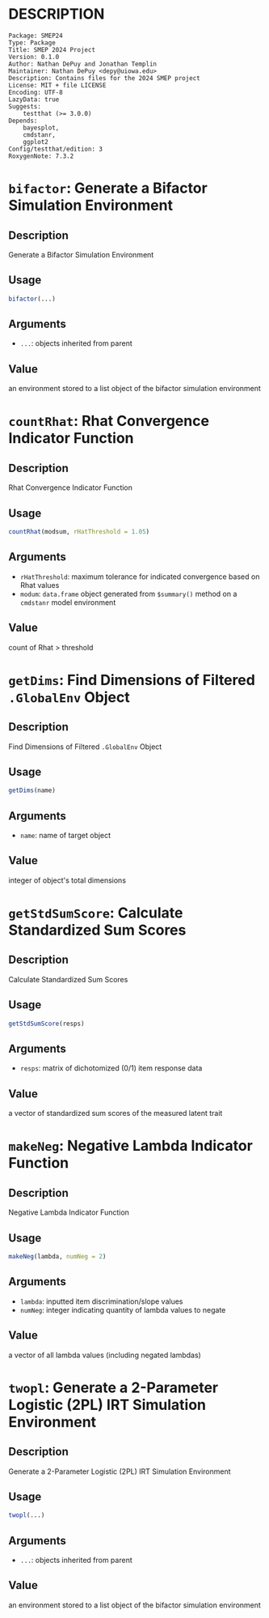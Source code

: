 # DESCRIPTION

```
Package: SMEP24
Type: Package
Title: SMEP 2024 Project
Version: 0.1.0
Author: Nathan DePuy and Jonathan Templin
Maintainer: Nathan DePuy <depy@uiowa.edu>
Description: Contains files for the 2024 SMEP project
License: MIT + file LICENSE
Encoding: UTF-8
LazyData: true
Suggests: 
    testthat (>= 3.0.0)
Depends:
    bayesplot,
    cmdstanr,
    ggplot2
Config/testthat/edition: 3
RoxygenNote: 7.3.2
```

# `bifactor`: Generate a Bifactor Simulation Environment

## Description

Generate a Bifactor Simulation Environment

## Usage

```r
bifactor(...)
```

## Arguments

* `...`: objects inherited from parent

## Value

an environment stored to a list object of the bifactor simulation environment

# `countRhat`: Rhat Convergence Indicator Function

## Description

Rhat Convergence Indicator Function

## Usage

```r
countRhat(modsum, rHatThreshold = 1.05)
```

## Arguments

* `rHatThreshold`: maximum tolerance for indicated convergence based on Rhat values
* `modum`: `data.frame` object generated from `$summary()` method on a `cmdstanr` model environment

## Value

count of Rhat > threshold

# `getDims`: Find Dimensions of Filtered `.GlobalEnv` Object

## Description

Find Dimensions of Filtered `.GlobalEnv` Object

## Usage

```r
getDims(name)
```

## Arguments

* `name`: name of target object

## Value

integer of object's total dimensions

# `getStdSumScore`: Calculate Standardized Sum Scores

## Description

Calculate Standardized Sum Scores

## Usage

```r
getStdSumScore(resps)
```

## Arguments

* `resps`: matrix of dichotomized (0/1) item response data

## Value

a vector of standardized sum scores of the measured latent trait

# `makeNeg`: Negative Lambda Indicator Function

## Description

Negative Lambda Indicator Function

## Usage

```r
makeNeg(lambda, numNeg = 2)
```

## Arguments

* `lambda`: inputted item discrimination/slope values
* `numNeg`: integer indicating quantity of lambda values to negate

## Value

a vector of all lambda values (including negated lambdas)

# `twopl`: Generate a 2-Parameter Logistic (2PL) IRT Simulation Environment

## Description

Generate a 2-Parameter Logistic (2PL) IRT Simulation Environment

## Usage

```r
twopl(...)
```

## Arguments

* `...`: objects inherited from parent

## Value

an environment stored to a list object of the bifactor simulation environment


